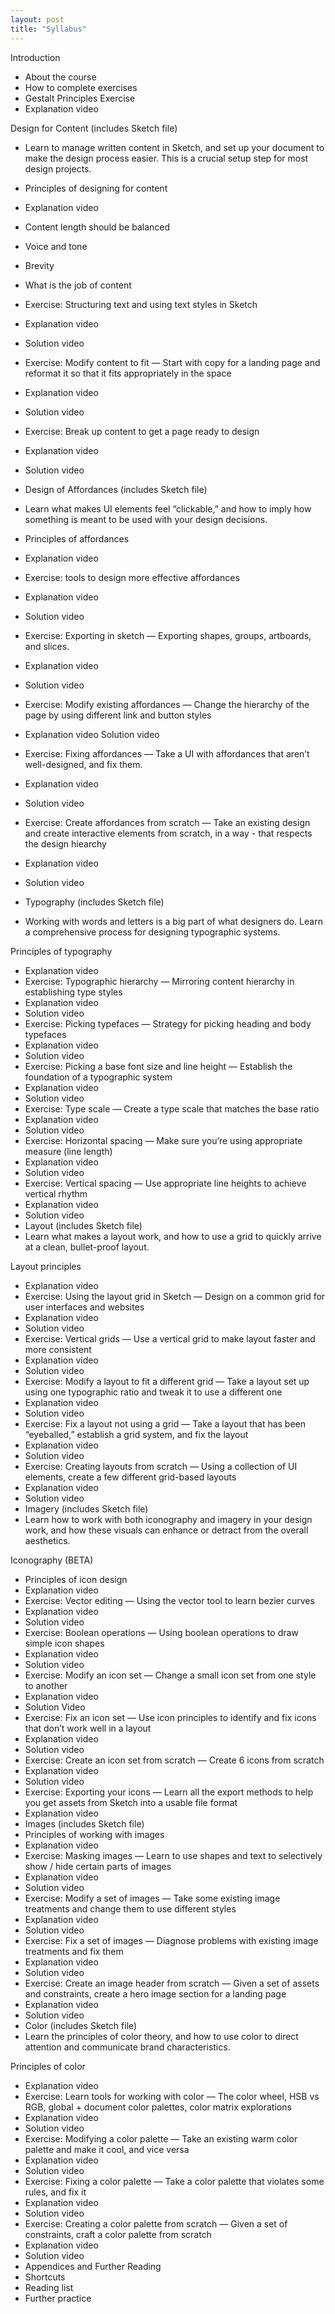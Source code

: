 ```yaml
---
layout: post
title: "Syllabus"
---
```


Introduction
- About the course
- How to complete exercises
- Gestalt Principles Exercise
- Explanation video

Design for Content (includes Sketch file)
- Learn to manage written content in Sketch, and set up your document to make the design process easier. This is a crucial setup step for most design projects.
- Principles of designing for content
- Explanation video
- Content length should be balanced
- Voice and tone
- Brevity
- What is the job of content
- Exercise: Structuring text and using text styles in Sketch
- Explanation video
- Solution video
- Exercise: Modify content to fit — Start with copy for a landing page and reformat it so that it fits appropriately in the space
- Explanation video
- Solution video
- Exercise: Break up content to get a page ready to design
- Explanation video
- Solution video
- Design of Affordances (includes Sketch file)
- Learn what makes UI elements feel “clickable,” and how to imply how something is meant to be used with your design decisions.


- Principles of affordances
- Explanation video
- Exercise: tools to design more effective affordances
- Explanation video
- Solution video
- Exercise: Exporting in sketch — Exporting shapes, groups, artboards, and slices.
- Explanation video
- Solution video
- Exercise: Modify existing affordances — Change the hierarchy of the page by using different link and button styles
- Explanation video
Solution video
- Exercise: Fixing affordances — Take a UI with affordances that aren’t well-designed, and fix them.
- Explanation video
- Solution video
- Exercise: Create affordances from scratch — Take an existing design and create interactive elements from scratch, in a way - that respects the design hiearchy
- Explanation video
- Solution video
- Typography (includes Sketch file)
- Working with words and letters is a big part of what designers do. Learn a comprehensive process for designing typographic systems.


Principles of typography
- Explanation video
- Exercise: Typographic hierarchy — Mirroring content hierarchy in establishing type styles
- Explanation video
- Solution video
- Exercise: Picking typefaces — Strategy for picking heading and body typefaces
- Explanation video
- Solution video
- Exercise: Picking a base font size and line height — Establish the foundation of a typographic system
- Explanation video
- Solution video
- Exercise: Type scale — Create a type scale that matches the base ratio
- Explanation video
- Solution video
- Exercise: Horizontal spacing — Make sure you’re using appropriate measure (line length)
- Explanation video
- Solution video
- Exercise: Vertical spacing — Use appropriate line heights to achieve vertical rhythm
- Explanation video
- Solution video
- Layout (includes Sketch file)
- Learn what makes a layout work, and how to use a grid to quickly arrive at a clean, bullet-proof layout.


Layout principles
- Explanation video
- Exercise: Using the layout grid in Sketch — Design on a common grid for user interfaces and websites
- Explanation video
- Solution video
- Exercise: Vertical grids — Use a vertical grid to make layout faster and more consistent
- Explanation video
- Solution video
- Exercise: Modify a layout to fit a different grid — Take a layout set up using one typographic ratio and tweak it to use a different one
- Explanation video
- Solution video
- Exercise: Fix a layout not using a grid — Take a layout that has been “eyeballed,” establish a grid system, and fix the layout
- Explanation video
- Solution video
- Exercise: Creating layouts from scratch — Using a collection of UI elements, create a few different grid-based layouts
- Explanation video
- Solution video
- Imagery (includes Sketch file)
- Learn how to work with both iconography and imagery in your design work, and how these visuals can enhance or detract from the overall aesthetics.


Iconography (BETA)
- Principles of icon design
- Explanation video
- Exercise: Vector editing — Using the vector tool to learn bezier curves
- Explanation video
- Solution video
- Exercise: Boolean operations — Using boolean operations to draw simple icon shapes
- Explanation video
- Solution video
- Exercise: Modify an icon set — Change a small icon set from one style to another
- Explanation video
- Solution Video
- Exercise: Fix an icon set — Use icon principles to identify and fix icons that don’t work well in a layout
- Explanation video
- Solution video
- Exercise: Create an icon set from scratch — Create 6 icons from scratch
- Explanation video
- Solution video
- Exercise: Exporting your icons — Learn all the export methods to help you get assets from Sketch into a usable file format
- Explanation video
- Images (includes Sketch file)
- Principles of working with images
- Explanation video
- Exercise: Masking images — Learn to use shapes and text to selectively show / hide certain parts of images
- Explanation video
- Solution video
- Exercise: Modify a set of images — Take some existing image treatments and change them to use different styles
- Explanation video
- Solution video
- Exercise: Fix a set of images — Diagnose problems with existing image treatments and fix them
- Explanation video
- Solution video
- Exercise: Create an image header from scratch — Given a set of assets and constraints, create a hero image section for a landing page
- Explanation video
- Solution video
- Color (includes Sketch file)
- Learn the principles of color theory, and how to use color to direct attention and communicate brand characteristics.


Principles of color
- Explanation video
- Exercise: Learn tools for working with color — The color wheel, HSB vs RGB, global + document color palettes, color matrix explorations
- Explanation video
- Solution video
- Exercise: Modifying a color palette — Take an existing warm color palette and make it cool, and vice versa
- Explanation video
- Solution video
- Exercise: Fixing a color palette — Take a color palette that violates some rules, and fix it
- Explanation video
- Solution video
- Exercise: Creating a color palette from scratch — Given a set of constraints, craft a color palette from scratch
- Explanation video
- Solution video
- Appendices and Further Reading
- Shortcuts
- Reading list
- Further practice
